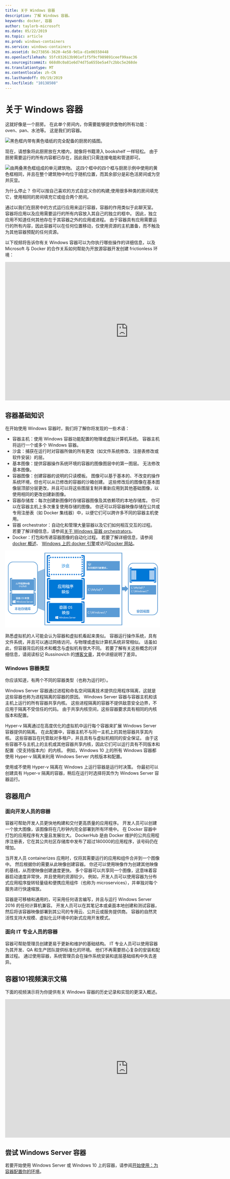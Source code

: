 ```yaml
---
title: 关于 Windows 容器
description: 了解 Windows 容器。
keywords: docker, 容器
author: taylorb-microsoft
ms.date: 05/22/2019
ms.topic: article
ms.prod: windows-containers
ms.service: windows-containers
ms.assetid: 8e273856-3620-4e58-9d1a-d1e06550448
ms.openlocfilehash: 55fc032613b901ef1f5f9cf989891ceef99aac36
ms.sourcegitcommit: 668d0c0a81e6d74d75a655be5a47c2bbc5e268de
ms.translationtype: MT
ms.contentlocale: zh-CN
ms.lasthandoff: 09/19/2019
ms.locfileid: "10138508"
---
```

# <a name="about-windows-containers"></a>关于 Windows 容器

这就好像是一个厨房。 在此单个房间内，你需要能够提供食物的所有功能： oven、pan、水池等。 这是我们的容器。

![黑色框内带有黄色墙纸的完全配备的厨房的插图。](media/box1.png)

现在，请想象将此厨房放在大楼内，就像将书籍滑入 bookshelf 一样轻松。 由于厨房需要运行的所有内容都已存在，因此我们只需连接电能和管道即可。

![由两叠黑色框组成的单元建筑物。 这四个框中的四个框与厨房示例中使用的黄色框相同，并且在整个建筑物中均位于随机位置，而其余部分是彩色活房间或为空并灰显。](media/apartment.png)

为什么停止？ 你可以按自己喜欢的方式自定义你的构建;使用很多种类的房间填充它，使用相同的房间填充它或组合两个房间。

通过以我们在厨房中的方式运行应用来运行容器，容器的作用类似于此聊天室。 容器将应用以及应用需要运行的所有内容放入其自己的独立的框中。 因此，独立应用不知道任何其他存在于其容器之外的应用或进程。 由于容器具有应用需要运行的所有内容，因此容器可以在任何位置移动，仅使用资源的主机置备，而不触及为其他容器预配的任何资源。

以下视频将告诉你有关 Windows 容器可以为你执行哪些操作的详细信息，以及 Microsoft 与 Docker 的合作关系如何帮助为开放源容器开发创建 frictionless 环境：

<iframe width="800" height="450" src="https://www.youtube.com/embed/Ryx3o0rD5lY" frameborder="0" allow="accelerometer; autoplay; encrypted-media; gyroscope; picture-in-picture" allowfullscreen></iframe>

## <a name="container-fundamentals"></a>容器基础知识

在开始使用 Windows 容器时，我们将了解你将发现的一些术语：

- 容器主机：使用 Windows 容器功能配置的物理或虚拟计算机系统。 容器主机将运行一个或多个 Windows 容器。
- 沙盒：捕获在运行时对容器所做的所有更改（如文件系统修改、注册表修改或软件安装）的层。
- 基本图像：提供容器操作系统环境的容器的图像图层中的第一图层。 无法修改基本图像。
- 容器图像：创建容器的说明的只读模板。 图像可以基于基本的、不改变的操作系统环境，但也可以从已修改的容器的沙箱创建。 这些修改后的图像在基本图像层顶部分层更改，并且可以将这些图层复制并重新应用到其他基础图像，以使用相同的更改创建新图像。
- 容器存储库：每次创建新图像时存储容器图像及其依赖项的本地存储库。 你可以在容器主机上多次重复使用存储的图像。 你还可以将容器映像存储在公共或专用注册表（如 Docker 集线器）中，以便它们可以跨许多不同的容器主机使用。
- 容器 orchestrator：自动化和管理大量容器以及它们如何相互交互的过程。 若要了解详细信息，请参阅[关于 Windows 容器 orchestrators](overview-container-orchestrators.md)。
- Docker：打包和传递容器图像的自动化过程。 若要了解详细信息，请参阅[docker 概述](docker-overview.md)、 [Windows 上的 docker 引擎](../manage-docker/configure-docker-daemon.md)或访问[Docker 网站](https://www.docker.com)。

![显示如何创建容器的流程图。 应用程序和基本图像用于创建沙盒和新的应用程序映像，它们在基本映像的顶部分层以构建新容器。](media/containerfund.png)

熟悉虚拟机的人可能会认为容器和虚拟机看起来类似。 容器运行操作系统，具有文件系统，并且可以通过网络访问，与物理或虚拟计算机系统非常相似。 话虽如此，但容器背后的技术和概念与虚拟机有很大不同。 若要了解有关这些概念的详细信息，请阅读标记 Russinovich 的[博客文章](https://azure.microsoft.com/blog/containers-docker-windows-and-trends/)，其中详细说明了差异。

### <a name="windows-container-types"></a>Windows 容器类型

你应该知道，有两个不同的容器类型（也称为运行时）。

Windows Server 容器通过进程和命名空间隔离技术提供应用程序隔离，这就是这些容器也称为进程隔离的容器的原因。 Windows Server 容器与容器主机和该主机上运行的所有容器共享内核。 这些进程隔离的容器不提供敌意安全边界，不应用于隔离不受信任的代码。 由于共享内核空间，这些容器要求具有相同的内核版本和配置。

Hyper-v 隔离通过在高度优化的虚拟机中运行每个容器来扩展 Windows Server 容器提供的隔离。 在此配置中，容器主机不与同一主机上的其他容器共享其内核。 这些容器旨在托管敌对多租户，并且具有与虚拟机相同的安全保证。 由于这些容器不与主机上的主机或其他容器共享内核，因此它们可以运行具有不同版本和配置（受支持版本内）的内核。 例如，Windows 10 上的所有 Windows 容器都使用 Hyper-v 隔离来利用 Windows Server 内核版本和配置。

使用或不使用 Hyper-v 隔离在 Windows 上运行容器是运行时决策。 你最初可以创建具有 Hyper-v 隔离的容器，稍后在运行时选择将其作为 Windows Server 容器运行。

## <a name="container-users"></a>容器用户

### <a name="containers-for-developers"></a>面向开发人员的容器

容器可帮助开发人员更快地构建和交付更高质量的应用程序。 开发人员可以创建一个放大图像，该图像将在几秒钟内完全部署到所有环境中。 在 Docker 容器中打包的应用程序有大量且发展壮大。 DockerHub 是由 Docker 维护的公共应用程序注册表，它在其公共社区存储库中发布了超过180000的应用程序，该号码仍在增加。

当开发人员 containerizes 应用时，仅将其需要运行的应用和组件合并到一个图像中。 然后根据你的需要从此映像创建容器。 你还可以使用映像作为创建其他映像的基线，从而使映像创建速度更快。 多个容器可以共享同一个图像，这意味着容器启动速度非常快，并且使用的资源较少。 例如，开发人员可以使用容器为分布式应用程序旋转轻量级和便携应用组件（也称为 microservices），并单独对每个服务进行快速缩放。

容器是可移植和通用的，可采用任何语言编写，并且与运行 Windows Server 2016 的任何计算机兼容。 开发人员可以在其笔记本或桌面本地创建和测试容器，然后将该容器映像部署到其公司的专用云、公共云或服务提供商。 容器的自然灵活性支持大规模、虚拟化云环境中的新式应用开发模式。

### <a name="containers-for-it-professionals"></a>面向 IT 专业人员的容器

容器可帮助管理员创建更易于更新和维护的基础结构。 IT 专业人员可以使用容器为其开发、QA 和生产团队提供标准化的环境。 他们不再需要担心复杂的安装和配置过程。 通过使用容器，系统管理员会在操作系统安装和底层基础结构中失去差异。

## <a name="containers-101-video-presentation"></a>容器101视频演示文稿

下面的视频演示将为你提供有关 Windows 容器的历史记录和实现的更深入概述。

<iframe src="https://channel9.msdn.com/Blogs/containers/Containers-101-with-Microsoft-and-Docker/player" width="800" height="450" allowFullScreen="true" frameBorder="0" scrolling="no"></iframe>

## <a name="try-windows-server-containers"></a>尝试 Windows Server 容器

若要开始使用 Windows Server 或 Windows 10 上的容器，请参阅[开始使用：为容器配置你的环境](../quick-start/set-up-environment.md)。
